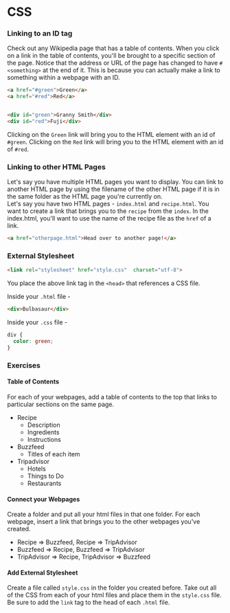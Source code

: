 # CSS

### Linking to an ID tag
Check out any Wikipedia page that has a table of contents. When you click on a link in the table of contents, you'll be brought to a specific section of the page. Notice that the address or URL of the page has changed to have `#<something>` at the end of it. This is because you can actually make a link to something within a webpage with an ID.

```html
<a href="#green">Green</a>
<a href="#red">Red</a>


<div id="green">Granny Smith</div>
<div id="red">Fuji</div>
```
Clicking on the `Green` link will bring you to the HTML element with an id of `#green`. Clicking on the `Red` link will bring you to the HTML element with an id of `#red`.

### Linking to other HTML Pages
Let's say you have multiple HTML pages you want to display. You can link to another HTML page by using the filename of the other HTML page if it is in the same folder as the HTML page you're currently on. <br>
Let's say you have two HTML pages - `index.html` and `recipe.html`. You want to create a link that brings you to the `recipe` from the `index`. In the index.html, you'll want to use the name of the recipe file as the `href` of a link.
```html
<a href="otherpage.html">Head over to another page!</a>
```

### External Stylesheet
````html
<link rel="stylesheet" href="style.css"  charset="utf-8">
````
You place the above link tag in the `<head>` that references a CSS file. <br>

Inside your `.html` file -
````html
<div>Bulbasaur</div>
````
Inside your `.css` file -
````css
div {
  color: green;
}
````

### Exercises
#### Table of Contents
For each of your webpages, add a table of contents to the top that links to particular sections on the same page.
* Recipe
  - Description
  - Ingredients
  - Instructions
* Buzzfeed
  - Titles of each item
* Tripadvisor
  - Hotels
  - Things to Do
  - Restaurants

#### Connect your Webpages
Create a folder and put all your html files in that one folder. For each webpage, insert a link that brings you to the other webpages you've created.
* Recipe => Buzzfeed, Recipe => TripAdvisor
* Buzzfeed => Recipe, Buzzfeed => TripAdvisor
* TripAdvisor => Recipe, TripAdvisor => Buzzfeed

#### Add External Stylesheet
Create a file called `style.css` in the folder you created before. Take out all of the CSS from each of your html files and place them in the `style.css` file. Be sure to add the `link` tag to the head of each `.html` file.
